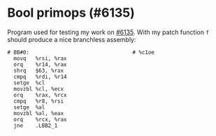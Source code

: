 Bool primops (#6135)
====================

Program used for testing my work on [#6135](http://ghc.haskell.org/trac/ghc/ticket/6135). With my patch function `f` should produce a nice branchless assembly:

```gas
# BB#0:                                 # %c1oe
  movq   %rsi, %rax
  orq    %r14, %rax
  shrq   $63, %rax
  cmpq   %rdi, %r14
  setge  %cl
  movzbl %cl, %ecx
  orq    %rax, %rcx
  cmpq   %r8, %rsi
  setge  %al
  movzbl %al, %eax
  orq    %rcx, %rax
  jne    .LBB2_1
```
